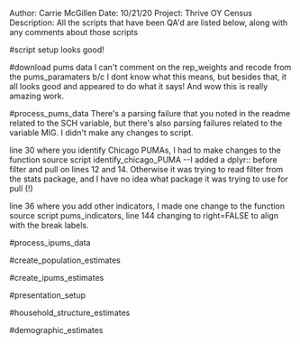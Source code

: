 Author: Carrie McGillen
Date: 10/21/20
Project: Thrive OY Census
Description: All the scripts that have been QA'd are listed below, along with any comments about those scripts

#script setup
looks good!

#download pums data
I can't comment on the rep_weights and recode from the pums_paramaters b/c I dont know what this means, but besides that, it all looks good and appeared to do what it says! And wow this is really amazing work.

#process_pums_data
There's a parsing failure that you noted in the readme related to the SCH variable, but there's also parsing failures related to the variable MIG. I didn't make any changes to script.

line 30 where you identify Chicago PUMAs, I had to make changes to the function source script identify_chicago_PUMA --I added a dplyr:: before filter and pull on lines 12 and 14. Otherwise it was trying to read filter from the stats package, and I have no idea what package it was trying to use for pull (!)

line 36 where you add other indicators, I made one change to the function source script pums_indicators, line 144 changing to right=FALSE to align with the break labels.

#process_ipums_data

#create_population_estimates

#create_ipums_estimates

#presentation_setup

#household_structure_estimates

#demographic_estimates